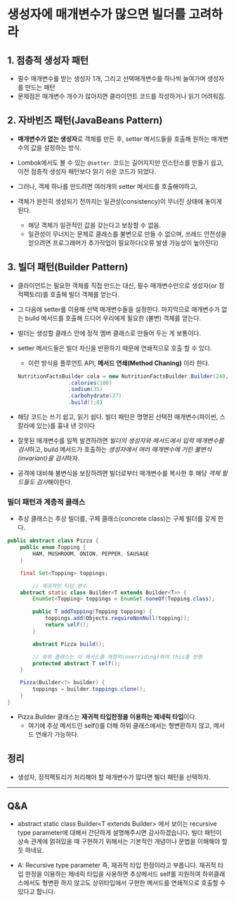 # 생성자에 매개변수가 많으면 빌더를 고려하라



## 1. 점층적 생성자 패턴

- 필수 매개변수를 받는 생성자 1개, 그리고 선택매개변수를 하나씩 늘여가며 생성자를 만드는 패턴
- 문제점은  매개변수 개수가 많아지면 클라이언트 코드를 작성하거나 읽기 어려워짐.



## 2. 자바빈즈 패턴(JavaBeans Pattern)

- **매개변수가 없는 생성자**로 객체를 만든 후, setter 메서드들을 호출해 원하는 매개변수의 값을 설정하는 방식.

- Lombok에서도 볼 수 있는 `@setter`. 코드는 길어지지만 인스턴스를 만들기 쉽고, 이전 점층적 생성자 패턴보다 읽기 쉬운 코드가 되었다.

- 그러나, 객체 하나를 만드려면 여러개의 setter 메서드를 호출해야하고, 
- 객체가 완전히 생성되기 전까지는 일관성(consistency)이 무너진 상태에 놓이게 된다. 
  - 해당 객체가 일관적인 값을 갖는다고 보장할 수 없음.
  - 일관성이 무너지는 문제로 클래스를 불변으로 만들 수 없으며, 쓰레드 안전성을 얻으려면 프로그래머가 추가작업이 필요하다(오류 발생 가능성이 높아진다)



## 3. 빌더 패턴(Builder Pattern)

- 클라이언트는 필요한 객체를 직접 만드는 대신, 필수 매개변수만으로 생성자(or 정적팩토리)를 호출해 빌더 객체를 얻는다.
- 그 다음에 setter를 이용해 선택 매개변수들을 설정한다. 마지막으로 매개변수가 없는 build 메서드를 호출해 드디어 우리에게 필요한 (불변) 객체를 얻는다.

- 빌더는 생성할 클래스 안에 정적 멤버 클래스로 만들어 두는 게 보통이다.

- setter 메서드들은 빌더 자신을 반환하기 때문에 연쇄적으로 호출 할 수 있다. 
  - 이런 방식을 플루언트 API, **메서드 연쇄(Method Chaning)** 이라 한다.

  ```java
  NutritionFactsBuilder cola = new NutritionFactsBuilder.Builder(240, 8)
                  .calories(100)
                  .sodium(35)
                  .carbohydrate(27)
                  .build();8)
  ```

- 해당 코드는 쓰기 쉽고, 읽기 쉽다. 빌더 패턴은 명명된 선택전 매개변수(파이썬, 스칼라에 있는)를 흉내 낸 것이다
- 잘못된 매개변수를 일찍 발견하려면 *빌더의 생성자와 메서드에서 입력 매개변수를 검사*하고, build 메서드가 호출하는 *생성자에서 여러 매개변수에 거린 불변식(invariant)을 검사*하자.

- 공격에 대비해 불변식을 보장하려면 빌더로부터 매개변수를 복사한 후 해당 *객체 필드들도 검사*해야한다.



### 빌더 패턴과 계층적 클래스

- 추상 클래스는 추상 빌더를, 구체 클래스(concrete class)는 구체 빌더를 갖게 한다.

```java
public abstract class Pizza {
    public enum Topping {
        HAM, MUSHROOM, ONION, PEPPER, SAUSAGE
    }

    final Set<Topping> toppings;

		// 재귀적인 타입 변수
    abstract static class Builder<T extends Builder<T>> {
        EnumSet<Topping> toppings = EnumSet.noneOf(Topping.class);

        public T addTopping(Topping topping) {
            toppings.add(Objects.requireNonNull(topping));
            return self();
        }

        abstract Pizza build();

        // 하위 클래스는 이 메서드를 재정의(overriding)하여 this를 반환
        protected abstract T self();
    }

    Pizza(Builder<?> builder) {
        toppings = builder.toppings.clone();
    }
} 
```

- Pizza.Builder 클래스는 **재귀적 타입한정을 이용하는 제네릭 타입**이다. 
  - 여기에 추상 메서드인 self()를 더해 하위 클래스에서는 형변환하지 않고, 메서드 연쇄가 가능하다.



## 정리

- 생성자, 정적팩토리가 처리해야 할 매개변수가 많다면 빌더 패턴을 선택하자.

------



## Q&A

- abstract static class Builder<T extends Builder<T>> 에서 보이는 recursive type parameter에 대해서 간단하게 설명해주시면 감사하겠습니다. 빌더 패턴이 상속 관계에 얽혀있을 때 구현하기 위해서는 기본적인 개념이나 문법을 이해해야 할 듯 하네요.

- A: Recursive type parameter 즉, 재귀적 타입 한정이라고 부릅니다. 재귀적 타입 한정을 이용하는 제네릭 타입을 사용하면 추상메서드 self를 지원하여 하위클래스에서도 형변환 하지 않고도 상위타입에서 구현한 메서드를 연쇄적으로 호출할 수 있다고 합니다.
